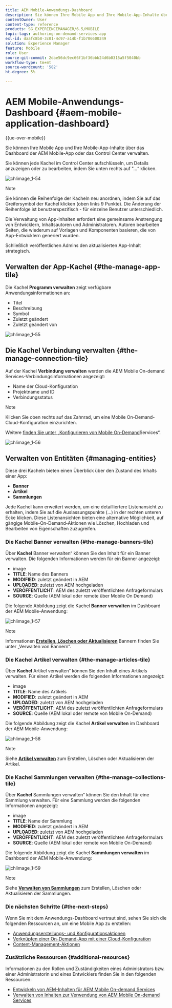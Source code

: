 ```yaml
---
title: AEM Mobile-Anwendungs-Dashboard
description: Sie können Ihre Mobile App und Ihre Mobile-App-Inhalte über das Dashboard der AEM Mobile-App oder das Control Center verwalten. Auf dieser Seite erfahren Sie mehr.
contentOwner: User
content-type: reference
products: SG_EXPERIENCEMANAGER/6.5/MOBILE
topic-tags: authoring-on-demand-services-app
exl-id: daafc8b8-3c01-4c97-a14b-f1b706600249
solution: Experience Manager
feature: Mobile
role: User
source-git-commit: 2dae56dc9ec66f1bf36bbb24d6b0315a5f5040bb
workflow-type: tm+mt
source-wordcount: '582'
ht-degree: 5%

---
```


# AEM Mobile-Anwendungs-Dashboard {#aem-mobile-application-dashboard}

{{ue-over-mobile}}

Sie können Ihre Mobile App und Ihre Mobile-App-Inhalte über das Dashboard der AEM Mobile-App oder das Control Center verwalten.

Sie können jede Kachel im Control Center aufschlüsseln, um Details anzuzeigen oder zu bearbeiten, indem Sie unten rechts auf &quot;…“ klicken.

![chlimage_1-54](assets/chlimage_1-54.png)

>[!NOTE]
>
>Sie können die Reihenfolge der Kacheln neu anordnen, indem Sie auf das Greifersymbol der Kachel klicken (oben links 9 Punkte). Die Änderung der Reihenfolge ist benutzerspezifisch - für einzelne Benutzer unterschiedlich.

Die Verwaltung von App-Inhalten erfordert eine gemeinsame Anstrengung von Entwicklern, Inhaltsautoren und Administratoren. Autoren bearbeiten Seiten, die wiederum auf Vorlagen und Komponenten basieren, die von App-Entwicklern generiert wurden.

Schließlich veröffentlichen Admins den aktualisierten App-Inhalt strategisch.

## Verwalten der App-Kachel {#the-manage-app-tile}

Die Kachel **Programm verwalten** zeigt verfügbare Anwendungsinformationen an:

* Titel
* Beschreibung
* Symbol
* Zuletzt geändert
* Zuletzt geändert von

![chlimage_1-55](assets/chlimage_1-55.png)

## Die Kachel Verbindung verwalten {#the-manage-connection-tile}

Auf der Kachel **Verbindung verwalten** werden die AEM Mobile On-demand Services-Verbindungsinformationen angezeigt:

* Name der Cloud-Konfiguration
* Projektname und ID
* Verbindungsstatus

>[!NOTE]
>
>Klicken Sie oben rechts auf das Zahnrad, um eine Mobile On-Demand-Cloud-Konfiguration einzurichten.
>
>Weitere [&#x200B; finden Sie unter „Konfigurieren von Mobile On-Demand](/help/mobile/mobile-on-demand-associating-an-on-demand-app-to-cloud-configuration.md)Services“.

![chlimage_1-56](assets/chlimage_1-56.png)

## Verwalten von Entitäten {#managing-entities}

Diese drei Kacheln bieten einen Überblick über den Zustand des Inhalts einer App:

* **Banner**
* **Artikel**
* **Sammlungen**

Jede Kachel kann erweitert werden, um eine detailliertere Listenansicht zu erhalten, indem Sie auf die Auslassungspunkte (…) in der rechten unteren Ecke klicken. Diese Listenansichten bieten eine alternative Möglichkeit, auf gängige Mobile-On-Demand-Aktionen wie Löschen, Hochladen und Bearbeiten von Eigenschaften zuzugreifen.

### Die Kachel Banner verwalten {#the-manage-banners-tile}

Über **Kachel** Banner verwalten“ können Sie den Inhalt für ein Banner verwalten. Die folgenden Informationen werden für ein Banner angezeigt:

* image
* **TITLE**: Name des Banners
* **MODIFIED**: zuletzt geändert in AEM
* **UPLOADED**: zuletzt von AEM hochgeladen
* **VERÖFFENTLICHT**: AEM des zuletzt veröffentlichten Anfrageformulars
* **SOURCE**: Quelle (AEM lokal oder remote über Mobile On Demand)

Die folgende Abbildung zeigt die Kachel **Banner verwalten** im Dashboard der AEM Mobile-Anwendung:

![chlimage_1-57](assets/chlimage_1-57.png)

>[!NOTE]
>
>Informationen **[Erstellen, Löschen oder Aktualisieren](/help/mobile/mobile-on-demand-managing-banners.md)** Bannern finden Sie unter „Verwalten von Bannern“.

### Die Kachel Artikel verwalten {#the-manage-articles-tile}

Über **Kachel** Artikel verwalten“ können Sie den Inhalt eines Artikels verwalten. Für einen Artikel werden die folgenden Informationen angezeigt:

* image
* **TITLE**: Name des Artikels
* **MODIFIED**: zuletzt geändert in AEM
* **UPLOADED**: zuletzt von AEM hochgeladen
* **VERÖFFENTLICHT**: AEM des zuletzt veröffentlichten Anfrageformulars
* **SOURCE**: Quelle (AEM lokal oder remote von Mobile On-Demand)

Die folgende Abbildung zeigt die Kachel **Artikel verwalten** im Dashboard der AEM Mobile-Anwendung:

![chlimage_1-58](assets/chlimage_1-58.png)

>[!NOTE]
>
>Siehe [**Artikel verwalten**](/help/mobile/mobile-on-demand-managing-articles.md) zum Erstellen, Löschen oder Aktualisieren der Artikel.

### Die Kachel Sammlungen verwalten {#the-manage-collections-tile}

Über **Kachel** Sammlungen verwalten“ können Sie den Inhalt für eine Sammlung verwalten. Für eine Sammlung werden die folgenden Informationen angezeigt:

* image
* **TITLE**: Name der Sammlung
* **MODIFIED**: zuletzt geändert in AEM
* **UPLOADED**: zuletzt von AEM hochgeladen
* **VERÖFFENTLICHT**: AEM des zuletzt veröffentlichten Anfrageformulars
* **SOURCE**: Quelle (AEM lokal oder remote von Mobile On-Demand)

Die folgende Abbildung zeigt die Kachel **Sammlungen verwalten** im Dashboard der AEM Mobile-Anwendung:

![chlimage_1-59](assets/chlimage_1-59.png)

>[!NOTE]
>
>Siehe **[Verwalten von Sammlungen](/help/mobile/mobile-on-demand-managing-collections.md)** zum Erstellen, Löschen oder Aktualisieren der Sammlungen.

### Die nächsten Schritte {#the-next-steps}

Wenn Sie mit dem Anwendungs-Dashboard vertraut sind, sehen Sie sich die folgenden Ressourcen an, um eine Mobile App zu erstellen:

* [Anwendungserstellungs- und Konfigurationsaktionen](/help/mobile/mobile-apps-ondemand-application-create-configure-action.md)
* [Verknüpfen einer On-Demand-App mit einer Cloud-Konfiguration](/help/mobile/mobile-on-demand-associating-an-on-demand-app-to-cloud-configuration.md)
* [Content-Management-Aktionen](/help/mobile/mobile-apps-ondemand-manage-content-ondemand.md)

### Zusätzliche Ressourcen {#additional-resources}

Informationen zu den Rollen und Zuständigkeiten eines Administrators bzw. einer Administratorin und eines Entwicklers finden Sie in den folgenden Ressourcen:

* [Entwickeln von AEM-Inhalten für AEM Mobile On-demand Services](/help/mobile/aem-mobile-on-demand.md)
* [Verwalten von Inhalten zur Verwendung von AEM Mobile On-demand Services](/help/mobile/aem-mobile.md)
